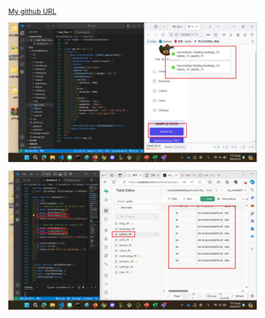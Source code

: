 [My github URL](https://github.com/CHEN211410674/1122-wp2-2N_74)

![](w14-p1-1.png)
 
![](w14-p1-2.png)
 

